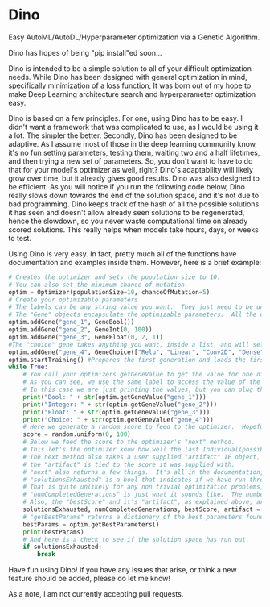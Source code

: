 # Dino
Easy AutoML/AutoDL/Hyperparameter optimization via a Genetic Algorithm.

Dino has hopes of being "pip install"ed soon...

Dino is intended to be a simple solution to all of your difficult optimization needs.  While Dino has been designed with general optimization in mind, specifically minimization of a loss function, It was born out of my hope to make Deep Learning architecture search and hyperparameter optimization easy.

Dino is based on a few principles.  For one, using Dino has to be easy.  I didn't want a framework that was complicated to use, as I would be using it a lot.  The simpler the better.  Secondly, Dino has been designed to be adaptive.  As I assume most of those in the deep learning community know, it's no fun setting parameters, testing them, waiting two and a half lifetimes, and then trying a new set of parameters.  So, you don't want to have to do that for your model's optimizer as well, right? Dino's adaptability will likely grow over time, but it already gives good results.  Dino was also designed to be efficient.  As you will notice if you run the following code below, Dino really slows down towards the end of the solution space, and it's not due to bad programming.  Dino keeps track of the hash of all the possible solutions it has seen and doesn't allow already seen solutions to be regenerated, hence the slowdown, so you never waste computational time on already scored solutions.  This really helps when models take hours, days, or weeks to test.

Using Dino is very easy.  In fact, pretty much all of the functions have documentation and examples inside them.  However, here is a brief example:

```python
# Creates the optimizer and sets the population size to 10.
# You can also set the minimum chance of mutation.
optim = Optimizer(populationSize=10, chanceOfMutation=5)
# Create your optimizable parameters
# The labels can be any string value you want.  They just need to be unique.
# The "Gene" objects encapsulate the optimizable parameters.  All the currently available ones are shown below.
optim.addGene("gene_1", GeneBool())
optim.addGene("gene_2", GeneInt(0, 100))
optim.addGene("gene_3", GeneFloat(0, 2, 1))
#The "choice" gene takes anything you want, inside a list, and will select from them during optimization.
optim.addGene("gene_4", GeneChoice(["Relu", "Linear", "Conv2D", "Dense", "MaxPool2D"]))
optim.startTraining() #Prepares the first generation and loads the first set of parameters.
while True:
    # You call your optimizers getGeneValue to get the value for one of the genes you created above
    # As you can see, we use the same label to access the value of the created gene.
    # In this case we are just printing the values, but you can plug them in to anything you want.
    print("Bool: " + str(optim.getGeneValue("gene_1")))
    print("Integer: " + str(optim.getGeneValue("gene_2")))
    print("Float: " + str(optim.getGeneValue("gene_3")))
    print("Choice: " + str(optim.getGeneValue("gene_4")))
    # Here we generate a random score to feed to the optimizer.  Hopefully you don't reuse this part!
    score = random.uniform(0, 100)
    # Below we feed the score to the optimizer's "next" method.
    # This let's the optimizer know how well the last Individual(possible solution) performed.
    # The next method also takes a user supplied "artifact" IE object, such as a keras model.
    # the "artifact" is tied to the score it was supplied with.
    # "next" also returns a few things.  It's all in the documentation, but here is a quick overview.
    # "solutionsExhausted" is a bool that indicates if we have run through all possible solutions.
    # That is quite unlikely for any non trivial optimization problems, but still check it to be sure!
    # "numCompletedGenerations" is just what it sounds like.  The number of completed generations.
    # Also, the "bestScore" and it's "artifact", as explained above, are returned.
    solutionsExhausted, numCompletedGenerations, bestScore, artifact = optim.next(score)
    # "getBestParams" returns a dictionary of the best parameters found so far.  The keys are the gene's labels.
    bestParams = optim.getBestParameters()
    print(bestParams)
    # And here is a check to see if the solution space has run out.
    if solutionsExhausted:
        break
```

Have fun using Dino!  If you have any issues that arise, or think a new feature should be added, please do let me know!

As a note, I am not currently accepting pull requests.
